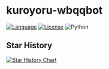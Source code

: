 # kuroyoru-wbqqbot

[![Language](https://img.shields.io/badge/language-python-green.svg?style=plastic)](https://www.python.org/)
[![License](https://img.shields.io/badge/license-AGPL-orange.svg?style=plastic)](https://github.com/tencent-connect/botpy/blob/master/LICENSE)
![Python](https://img.shields.io/badge/python-3.8+-blue)


## Star History

[![Star History Chart](https://api.star-history.com/svg?repos=TomChicken-on-github/kuroyoru-wbqqbot&type=Date)](https://star-history.com/#TomChicken-on-github/kuroyoru-wbqqbot&Date)
